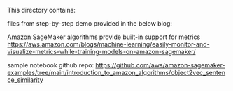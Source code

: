 This directory contains:

   files from step-by-step demo provided in the below blog:

   Amazon SageMaker algorithms provide built-in support for metrics
    https://aws.amazon.com/blogs/machine-learning/easily-monitor-and-visualize-metrics-while-training-models-on-amazon-sagemaker/


   sample notebook github repo:
     https://github.com/aws/amazon-sagemaker-examples/tree/main/introduction_to_amazon_algorithms/object2vec_sentence_similarity

